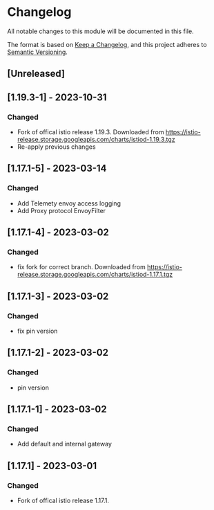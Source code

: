 # Changelog

All notable changes to this module will be documented in this file.

The format is based on [Keep a Changelog](https://keepachangelog.com/en/1.0.0/),
and this project adheres to [Semantic Versioning](https://semver.org/spec/v2.0.0.html).

## [Unreleased]

## [1.19.3-1] - 2023-10-31
### Changed
- Fork of offical istio release 1.19.3. Downloaded from https://istio-release.storage.googleapis.com/charts/istiod-1.19.3.tgz
- Re-apply previous changes

## [1.17.1-5] - 2023-03-14
### Changed
- Add Telemety envoy access logging
- Add Proxy protocol EnvoyFilter

## [1.17.1-4] - 2023-03-02
### Changed
- fix fork for correct branch. Downloaded from https://istio-release.storage.googleapis.com/charts/istiod-1.17.1.tgz

## [1.17.1-3] - 2023-03-02
### Changed
- fix pin version

## [1.17.1-2] - 2023-03-02
### Changed
- pin version

## [1.17.1-1] - 2023-03-02
### Changed
- Add default and internal gateway

## [1.17.1] - 2023-03-01
### Changed
- Fork of offical istio release 1.17.1.
